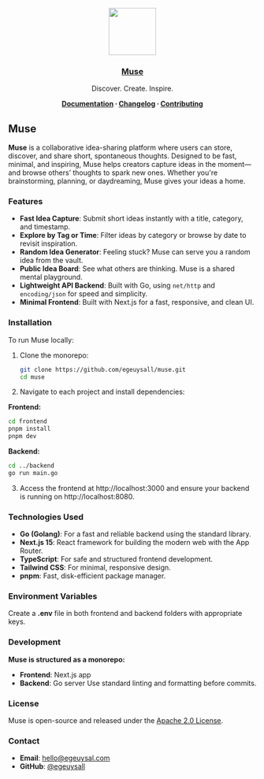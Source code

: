 <p align="center">
  <a href="https://www.muse.egeuysal.com/">
    <img src="https://res.cloudinary.com/dpgeyzgaw/image/upload/v1747082346/muse-logo.png" height="96">
    <h3 align="center">Muse</h3>
  </a>
</p>

<p align="center">
  Discover. Create. Inspire.
</p>

<p align="center">
  <strong>
    <a href="https://www.muse.egeuysal.com/docs">Documentation</a> ∙ 
    <a href="https://www.muse.egeuysal.com/changelog">Changelog</a> ∙ 
    <a href="CONTRIBUTING.md">Contributing</a>
  </strong>
</p>

## Muse

**Muse** is a collaborative idea-sharing platform where users can store, discover, and share short, spontaneous thoughts. Designed to be fast, minimal, and inspiring, Muse helps creators capture ideas in the moment—and browse others’ thoughts to spark new ones. Whether you're brainstorming, planning, or daydreaming, Muse gives your ideas a home.

### Features

- **Fast Idea Capture**: Submit short ideas instantly with a title, category, and timestamp.
- **Explore by Tag or Time**: Filter ideas by category or browse by date to revisit inspiration.
- **Random Idea Generator**: Feeling stuck? Muse can serve you a random idea from the vault.
- **Public Idea Board**: See what others are thinking. Muse is a shared mental playground.
- **Lightweight API Backend**: Built with Go, using `net/http` and `encoding/json` for speed and simplicity.
- **Minimal Frontend**: Built with Next.js for a fast, responsive, and clean UI.

### Installation

To run Muse locally:

1. Clone the monorepo:
   ```bash
   git clone https://github.com/egeuysall/muse.git
   cd muse
   ```
2. Navigate to each project and install dependencies:

**Frontend:**
   ```bash
   cd frontend
   pnpm install
   pnpm dev
   ```
**Backend:**
   ```bash
   cd ../backend
   go run main.go
   ```
3. Access the frontend at http://localhost:3000 and ensure your backend is running on http://localhost:8080.

### Technologies Used
- **Go (Golang)**: For a fast and reliable backend using the standard library.
- **Next.js 15**: React framework for building the modern web with the App Router.
- **TypeScript**: For safe and structured frontend development.
- **Tailwind CSS**: For minimal, responsive design.
- **pnpm**: Fast, disk-efficient package manager.

### Environment Variables
Create a **.env** file in both frontend and backend folders with appropriate keys.

### Development
**Muse is structured as a monorepo:**
- **Frontend**: Next.js app
- **Backend**: Go server
Use standard linting and formatting before commits.

### License
Muse is open-source and released under the [Apache 2.0 License](./LICENSE).

### Contact

- **Email**: [hello@egeuysal.com](mailto:hello@egeuysal.com)
- **GitHub**: [@egeuysall](https://github.com/egeuysall)

